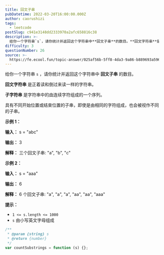 ```yaml
---
title: 回文子串
pubDatetime: 2022-03-20T16:00:00.000Z
author: caorushizi
tags:
  - leetcode
postSlug: c941e3148dd2333970a2afc658816c38
description: >-
  给你一个字符串`s`，请你统计并返回这个字符串中**回文子串**的数目。**回文字符串**是正着读和倒过来读一样的字符串。**子字符串**是字符串中的由连续字符组成的一个序列。具有不同开始位置或结束位
difficulty: 3
questionNumber: 26
source: >-
  https://fe.ecool.fun/topic-answer/025af56b-5ff8-4da3-9a86-b889693a596f?orderBy=updateTime&order=desc&tagId=31
---
```


给你一个字符串 `s` ，请你统计并返回这个字符串中 **回文子串** 的数目。

**回文字符串** 是正着读和倒过来读一样的字符串。

**子字符串** 是字符串中的由连续字符组成的一个序列。

具有不同开始位置或结束位置的子串，即使是由相同的字符组成，也会被视作不同的子串。

**示例 1：**

**输入：** s = "abc"

**输出：** 3

**解释：** 三个回文子串: "a", "b", "c"

**示例 2：**

**输入：** s = "aaa"

**输出：** 6

**解释：** 6 个回文子串: "a", "a", "a", "aa", "aa", "aaa"

**提示：**

- `1 <= s.length <= 1000`
- `s` 由小写英文字母组成

```js
/**
 * @param {string} s
 * @return {number}
 */
var countSubstrings = function (s) {};
```
